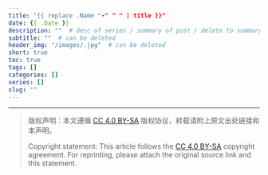 ```yaml
---
title: "{{ replace .Name "-" " " | title }}"
date: {{ .Date }}
description: ""  # desc of series / summary of post / delete to summary from post content
subtitle: ""  # can be deleted
header_img: "/images/.jpg"  # can be deleted
short: true
toc: true
tags: []
categories: []
series: []
slug: ""
---
```



---

> 版权声明：本文遵循 [CC 4.0 BY-SA](https://creativecommons.org/licenses/by-sa/4.0/deed.zh) 版权协议，转载请附上原文出处链接和本声明。
>
> Copyright statement: This article follows the [CC 4.0 BY-SA](https://creativecommons.org/licenses/by-sa/4.0/deed.en) copyright agreement. For reprinting, please attach the original source link and this statement.
